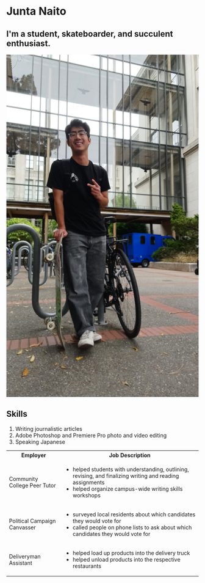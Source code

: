 # Junta Naito
## I'm a student, skateboarder, and succulent enthusiast.
!['Junta','Junta UC Berkeley skateboarding'](/junta.jpg)
## Skills
1. Writing journalistic articles
2. Adobe Photoshop and Premiere Pro photo and video editing
3. Speaking Japanese
<table>
  <tbody>
    <tr>
      <th>Employer</th>
      <th>Job Description</th>
    </tr>
    <tr>
      <td>Community College Peer Tutor</td>
      <td>
          <ul>
          <li>helped students with understanding, outlining, revising, and finalizing writing and reading assignments</li>
          <li>helped organize campus-wide writing skills workshops</li>
        </ul>
      </td>
    </tr>
    <tr>
      <td>Political Campaign Canvasser</td>
      <td>
          <ul>
          <li>surveyed local residents about which candidates they would vote for</li>
          <li>called people on phone lists to ask about which candidates they would vote for</li>
        </ul>
      </td>
    </tr>
    <tr>
      <td>Deliveryman Assistant</td>
      <td>
          <ul>
          <li>helped load up products into the delivery truck</li>
          <li>helped unload products into the respective restaurants</li>
        </ul>
      </td>
    </tr>
  </tbody>
</table>
